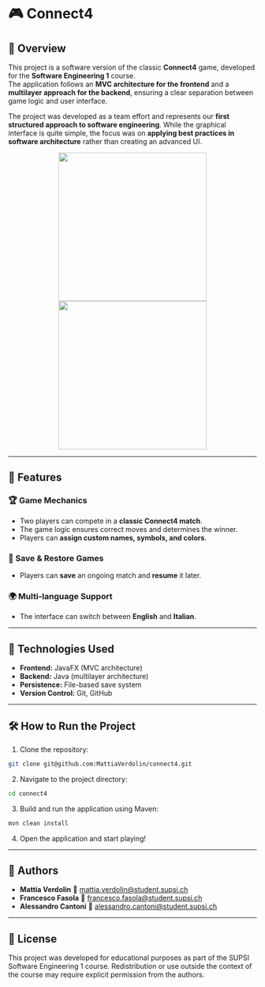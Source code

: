 # 🎮 Connect4

## 📝 Overview
This project is a software version of the classic **Connect4** game, developed for the **Software Engineering 1** course.  
The application follows an **MVC architecture for the frontend** and a **multilayer approach for the backend**, ensuring a clear separation between game logic and user interface.

The project was developed as a team effort and represents our **first structured approach to software engineering**. While the graphical interface is quite simple, the focus was on **applying best practices in software architecture** rather than creating an advanced UI.

<p align="center">
  <img src="https://github.com/user-attachments/assets/49621142-20f1-47a3-a01f-9e83d3cd3208" height="300px">
  <img src="https://github.com/user-attachments/assets/40557489-1cdb-4217-9f50-d89f19f355e8" height="300px">
</p>


---
## 🚀 Features
### 🏆 Game Mechanics
- Two players can compete in a **classic Connect4 match**.
- The game logic ensures correct moves and determines the winner.
- Players can **assign custom names, symbols, and colors**.

### 💾 Save & Restore Games
- Players can **save** an ongoing match and **resume** it later.

### 🌍 Multi-language Support
- The interface can switch between **English** and **Italian**.

---
## 🔧 Technologies Used
- **Frontend:** JavaFX (MVC architecture)
- **Backend:** Java (multilayer architecture)
- **Persistence:** File-based save system
- **Version Control:** Git, GitHub

---
## 🛠️ How to Run the Project
1. Clone the repository:
```bash
git clone git@github.com:MattiaVerdolin/connect4.git
```
2. Navigate to the project directory:
```bash
cd connect4
```
3. Build and run the application using Maven:
```bash
mvn clean install
```

4. Open the application and start playing!

---
## 👤 Authors
- **Mattia Verdolin** 📧 [mattia.verdolin@student.supsi.ch](mailto:mattia.verdolin@student.supsi.ch)
- **Francesco Fasola** 📧 [francesco.fasola@student.supsi.ch](mailto:francesco.fasola@student.supsi.ch)
- **Alessandro Cantoni** 📧 [alessandro.cantoni@student.supsi.ch](mailto:alessandro.cantoni@student.supsi.ch)

---

## 📜 License
This project was developed for educational purposes as part of the SUPSI Software Engineering 1 course. Redistribution or use outside the context of the course may require explicit permission from the authors.
